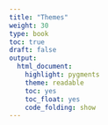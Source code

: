 ```yaml
---
title: "Themes"
weight: 30
type: book
toc: true
draft: false
output:
  html_document:
    highlight: pygments
    theme: readable
    toc: yes
    toc_float: yes
    code_folding: show
---
```

